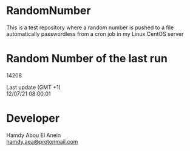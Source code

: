 # RandomNumber    
This is a test repository where a random number is pushed to a file automatically passwordless from a cron job in my Linux CentOS server    
# Random Number of the last run   
14208
      
Last update (GMT +1)    
12/07/21 08:00:01
# Developer    
Hamdy Abou El Anein   
hamdy.aea@protonmail.com
